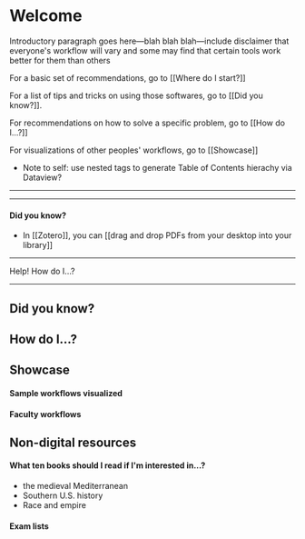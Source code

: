 # Welcome

Introductory paragraph goes here—blah blah blah—include disclaimer that everyone's workflow will vary and some may find that certain tools work better for them than others

For a basic set of recommendations, go to [[Where do I start?]]

For a list of tips and tricks on using those softwares, go to [[Did you know?]]. 

For recommendations on how to solve a specific problem, go to [[How do I...?]]

For visualizations of other peoples' workflows, go to [[Showcase]]

- Note to self: use nested tags to generate Table of Contents hierachy via Dataview? 
---

----
#### Did you know?
- In [[Zotero]], you can [[drag and drop PDFs from your desktop into your library]]


----
Help! How do I...?

---


## Did you know?
## How do I...?
## Showcase
#### Sample workflows visualized
#### Faculty workflows

## Non-digital resources
#### What ten books should I read if I'm interested in...?
- the medieval Mediterranean
- Southern U.S. history
- Race and empire

#### Exam lists

